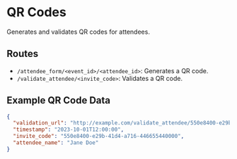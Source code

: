 # QR Codes

Generates and validates QR codes for attendees.

## Routes
- `/attendee_form/<event_id>/<attendee_id>`: Generates a QR code.
- `/validate_attendee/<invite_code>`: Validates a QR code.

## Example QR Code Data
```json
{
  "validation_url": "http://example.com/validate_attendee/550e8400-e29b-41d4-a716-446655440000",
  "timestamp": "2023-10-01T12:00:00",
  "invite_code": "550e8400-e29b-41d4-a716-446655440000",
  "attendee_name": "Jane Doe"
}